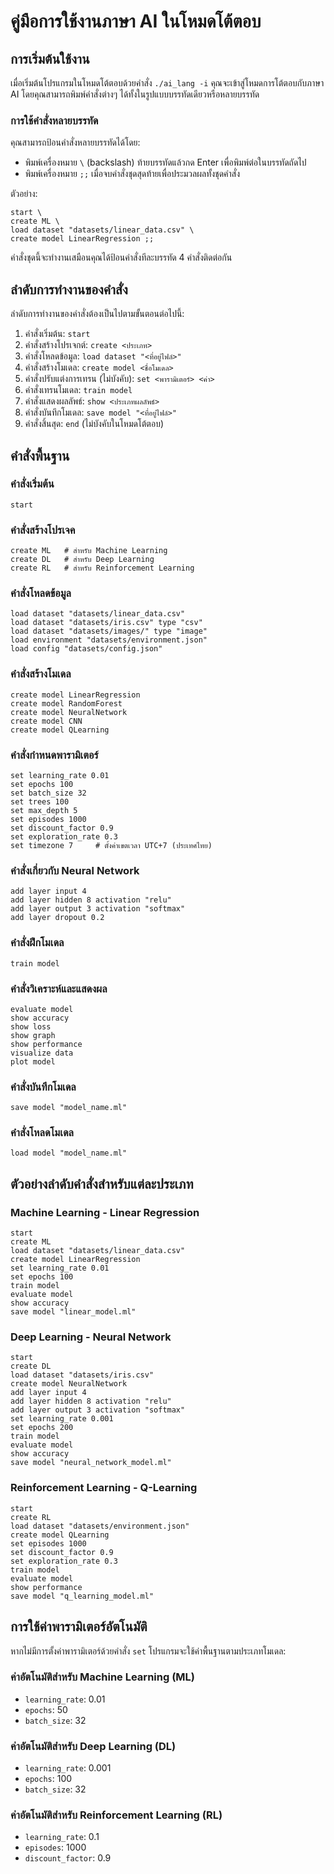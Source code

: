 
# คู่มือการใช้งานภาษา AI ในโหมดโต้ตอบ

## การเริ่มต้นใช้งาน

เมื่อเริ่มต้นโปรแกรมในโหมดโต้ตอบด้วยคำสั่ง `./ai_lang -i` คุณจะเข้าสู่โหมดการโต้ตอบกับภาษา AI โดยคุณสามารถพิมพ์คำสั่งต่างๆ ได้ทั้งในรูปแบบบรรทัดเดียวหรือหลายบรรทัด

### การใช้คำสั่งหลายบรรทัด

คุณสามารถป้อนคำสั่งหลายบรรทัดได้โดย:
- พิมพ์เครื่องหมาย `\` (backslash) ท้ายบรรทัดแล้วกด Enter เพื่อพิมพ์ต่อในบรรทัดถัดไป
- พิมพ์เครื่องหมาย `;;` เมื่อจบคำสั่งชุดสุดท้ายเพื่อประมวลผลทั้งชุดคำสั่ง

ตัวอย่าง:
```
start \
create ML \
load dataset "datasets/linear_data.csv" \
create model LinearRegression ;;
```

คำสั่งชุดนี้จะทำงานเสมือนคุณได้ป้อนคำสั่งทีละบรรทัด 4 คำสั่งติดต่อกัน

## ลำดับการทำงานของคำสั่ง

ลำดับการทำงานของคำสั่งต้องเป็นไปตามขั้นตอนต่อไปนี้:

1. คำสั่งเริ่มต้น: `start`
2. คำสั่งสร้างโปรเจกต์: `create <ประเภท>`
3. คำสั่งโหลดข้อมูล: `load dataset "<ที่อยู่ไฟล์>"`
4. คำสั่งสร้างโมเดล: `create model <ชื่อโมเดล>`
5. คำสั่งปรับแต่งการเทรน (ไม่บังคับ): `set <พารามิเตอร์> <ค่า>`
6. คำสั่งเทรนโมเดล: `train model`
7. คำสั่งแสดงผลลัพธ์: `show <ประเภทผลลัพธ์>`
8. คำสั่งบันทึกโมเดล: `save model "<ที่อยู่ไฟล์>"`
9. คำสั่งสิ้นสุด: `end` (ไม่บังคับในโหมดโต้ตอบ)

## คำสั่งพื้นฐาน

### คำสั่งเริ่มต้น
```
start
```

### คำสั่งสร้างโปรเจค
```
create ML   # สำหรับ Machine Learning
create DL   # สำหรับ Deep Learning
create RL   # สำหรับ Reinforcement Learning
```

### คำสั่งโหลดข้อมูล
```
load dataset "datasets/linear_data.csv"
load dataset "datasets/iris.csv" type "csv"
load dataset "datasets/images/" type "image"
load environment "datasets/environment.json"
load config "datasets/config.json"
```

### คำสั่งสร้างโมเดล
```
create model LinearRegression
create model RandomForest
create model NeuralNetwork
create model CNN
create model QLearning
```

### คำสั่งกำหนดพารามิเตอร์
```
set learning_rate 0.01
set epochs 100
set batch_size 32
set trees 100
set max_depth 5
set episodes 1000
set discount_factor 0.9
set exploration_rate 0.3
set timezone 7     # ตั้งค่าเขตเวลา UTC+7 (ประเทศไทย)
```

### คำสั่งเกี่ยวกับ Neural Network
```
add layer input 4
add layer hidden 8 activation "relu"
add layer output 3 activation "softmax"
add layer dropout 0.2
```

### คำสั่งฝึกโมเดล
```
train model
```

### คำสั่งวิเคราะห์และแสดงผล
```
evaluate model
show accuracy
show loss
show graph
show performance
visualize data
plot model
```

### คำสั่งบันทึกโมเดล
```
save model "model_name.ml"
```

### คำสั่งโหลดโมเดล
```
load model "model_name.ml"
```

## ตัวอย่างลำดับคำสั่งสำหรับแต่ละประเภท

### Machine Learning - Linear Regression
```
start
create ML
load dataset "datasets/linear_data.csv"
create model LinearRegression
set learning_rate 0.01
set epochs 100
train model
evaluate model
show accuracy
save model "linear_model.ml"
```

### Deep Learning - Neural Network
```
start
create DL
load dataset "datasets/iris.csv"
create model NeuralNetwork
add layer input 4
add layer hidden 8 activation "relu"
add layer output 3 activation "softmax"
set learning_rate 0.001
set epochs 200
train model
evaluate model
show accuracy
save model "neural_network_model.ml"
```

### Reinforcement Learning - Q-Learning
```
start
create RL
load dataset "datasets/environment.json"
create model QLearning
set episodes 1000
set discount_factor 0.9
set exploration_rate 0.3
train model
evaluate model
show performance
save model "q_learning_model.ml"
```

## การใช้ค่าพารามิเตอร์อัตโนมัติ

หากไม่มีการตั้งค่าพารามิเตอร์ด้วยคำสั่ง `set` โปรแกรมจะใช้ค่าพื้นฐานตามประเภทโมเดล:

### ค่าอัตโนมัติสำหรับ Machine Learning (ML)
- `learning_rate`: 0.01
- `epochs`: 50
- `batch_size`: 32

### ค่าอัตโนมัติสำหรับ Deep Learning (DL)
- `learning_rate`: 0.001
- `epochs`: 100
- `batch_size`: 32

### ค่าอัตโนมัติสำหรับ Reinforcement Learning (RL)
- `learning_rate`: 0.1
- `episodes`: 1000
- `discount_factor`: 0.9
